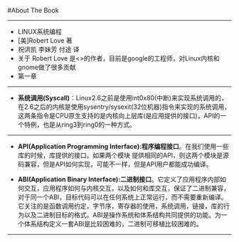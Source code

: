 #About The Book
***
* LINUX系统编程
* [美]Robert Love 著
* 祝洪凯 李妹芳 付途 译
* 关于 Robert Love 是<<Linux Kernel Development>>的作者，目前是google的工程师，对Linux内核和gnome做了很多贡献
* 第一章
***
* __系统调用(Syscall)__：Linux2.6之前是使用int0x80(中断)来实现系统调用的，在2.6之后的内核是使用sysentry/sysexit(32位机器)指令来实现的系统调用，这两条指令是CPU原生支持的是内核向上层库(是应用提供的接口)，API的一个特例，也是从ring3到ring0的一种方式。
***
* __API(Application Programming Interface):程序编程接口__。在我们使用一些库的时候，库提供的接口。如果两个模块
提供相同的API，则这两个模块是源码兼容，但是API如何实现，可能不一样，但是API用户都能成功编译。

* __ABI(Application Binary Interface):二进制接口__。它定义了应用程序内部如何交互，应用程序如何与内核交互，以及如何和库交互，保证了二进制兼容，对于同一个ABI，目标代码可以在任何系统上正常运行，而不需要重新编译。它关注的是函数调用约定，字节序，寄存器的使用，系统调用，链接，库的行为以及二进制目标的格式。ABI是操作系统和体系结构共同提供的功能。为一个体系结构定义一套ABI是比较困难的，二进制可移植比较困难的。
***
